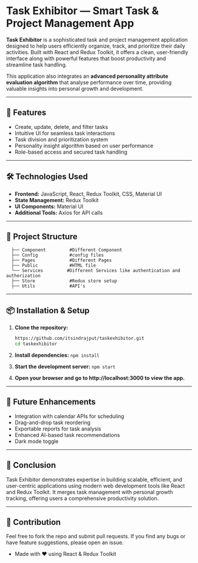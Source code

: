 # Task Exhibitor — Smart Task & Project Management App

**Task Exhibitor** is a sophisticated task and project management application designed to help users efficiently organize, track, and prioritize their daily activities. Built with React and Redux Toolkit, it offers a clean, user-friendly interface along with powerful features that boost productivity and streamline task handling.

This application also integrates an **advanced personality attribute evaluation algorithm** that analyse performance over time, providing valuable insights into personal growth and development.

---

## 🚀 Features

- Create, update, delete, and filter tasks
- Intuitive UI for seamless task interactions
- Task division and prioritization system
- Personality insight algorithm based on user performance
- Role-based access and secured task handling

---

## 🛠️ Technologies Used

- **Frontend:** JavaScript, React, Redux Toolkit, CSS, Material UI
- **State Management:** Redux Toolkit
- **UI Components:** Material UI
- **Additional Tools:** Axios for API calls

---

## 📁 Project Structure

```
  ├── Component         #Different Component
  ├── Config            #config files
  ├── Pages             #Different Pages
  ├── Public            #HTML file
  └── Services         #Different Services like authentication and autherization
  ├── Store             #Redux store setup
  ├── Utils             #API's
```

---

## 📦 Installation & Setup

1. **Clone the repository:**

   ```bash
   https://github.com/itsindrajput/taskexhibitor.git
   cd taskexhibitor

   ```

2. **Install dependencies:**
   `npm install`

3. **Start the development server:**
   `npm start`

4. **Open your browser and go to http://localhost:3000 to view the app.**

---

## 🔮 Future Enhancements

- Integration with calendar APIs for scheduling
- Drag-and-drop task reordering
- Exportable reports for task analysis
- Enhanced AI-based task recommendations
- Dark mode toggle

---

## 📌 Conclusion

Task Exhibitor demonstrates expertise in building scalable, efficient, and user-centric applications using modern web development tools like React and Redux Toolkit. It merges task management with personal growth tracking, offering users a comprehensive productivity solution.

---

## 🙌 Contribution

Feel free to fork the repo and submit pull requests. If you find any bugs or have feature suggestions, please open an issue.

- Made with ❤️ using React & Redux Toolkit
